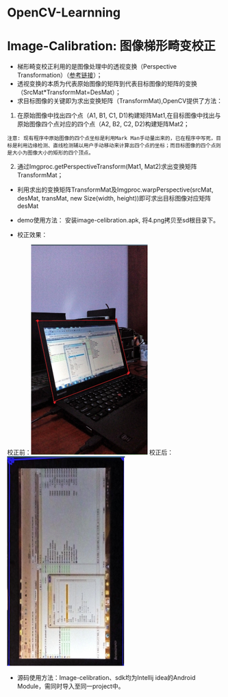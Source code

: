 # OpenCV-Learnning

Image-Calibration: 图像梯形畸变校正
=================
+ 梯形畸变校正利用的是图像处理中的透视变换（Perspective Transformation）（[参考链接](http://blog.csdn.net/xiaowei_cqu/article/details/26471527)）；
+ 透视变换的本质为代表原始图像的矩阵到代表目标图像的矩阵的变换（SrcMat*TransformMat=DesMat）；
+ 求目标图像的关键即为求出变换矩阵（TransformMat),OpenCV提供了方法：

1. 在原始图像中找出四个点（A1, B1, C1, D1)构建矩阵Mat1,在目标图像中找出与原始图像四个点对应的四个点（A2, B2, C2, D2)构建矩阵Mat2；

`注意: 现有程序中原始图像的四个点坐标是利用Mark Man手动量出来的，已在程序中写死，目标是利用边缘检测、直线检测辅以用户手动移动来计算出四个点的坐标；而目标图像的四个点则是大小为图像大小的矩形的四个顶点。`

2. 通过Imgproc.getPerspectiveTransform(Mat1, Mat2)求出变换矩阵TransformMat；

+ 利用求出的变换矩阵TransformMat及Imgproc.warpPerspective(srcMat, desMat, transMat, new Size(width, height))即可求出目标图像对应矩阵desMat

+ demo使用方法：
安装image-celibration.apk, 将4.png拷贝至sd根目录下。

+ 校正效果：

校正前：![](https://github.com/lian3139/OpenCV-Learnning/blob/master/srcMat.png)
校正后：![](https://github.com/lian3139/OpenCV-Learnning/blob/master/desMat.png)

+ 源码使用方法：Image-celibration、sdk均为Intellij idea的Android Module，需同时导入至同一project中。

